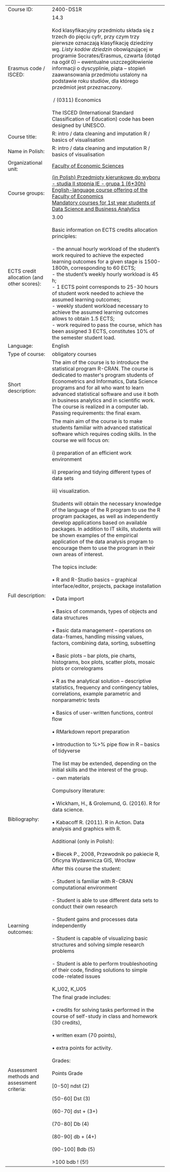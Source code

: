 |   |   |
|---|---|
|Course ID:|2400-DS1R|
|Erasmus code / ISCED:|14.3 <br><br>Kod klasyfikacyjny przedmiotu składa się z trzech do pięciu cyfr, przy czym trzy pierwsze oznaczają klasyfikację dziedziny wg. _Listy kodów dziedzin_ obowiązującej w programie Socrates/Erasmus, czwarta (dotąd na ogół 0) – ewentualne uszczegółowienie informacji o dyscyplinie, piąta – stopień zaawansowania przedmiotu ustalony na podstawie roku studiów, dla którego przedmiot jest przeznaczony.<br><br> / (0311) Economics <br><br>The ISCED (International Standard Classification of Education) code has been designed by UNESCO.|
|Course title:|R: intro / data cleaning and imputation R / basics of visualisation|
|Name in Polish:|R: intro / data cleaning and imputation R / basics of visualisation|
|Organizational unit:|[Faculty of Economic Sciences](https://usosweb.uw.edu.pl/kontroler.php?_action=katalog2/jednostki/pokazJednostke&kod=24000000)|
|Course groups:|[(in Polish) Przedmioty kierunkowe do wyboru - studia II stopnia IE - grupa 1 (6*30h)](https://usosweb.uw.edu.pl/kontroler.php?_action=katalog2/przedmioty/szukajPrzedmiotu&method=faculty_groups&jed_org_kod=24000000&grupaKod=2400-PL2-WKIE1)  <br>[English-language course offering of the Faculty of Economics](https://usosweb.uw.edu.pl/kontroler.php?_action=katalog2/przedmioty/szukajPrzedmiotu&method=faculty_groups&jed_org_kod=24000000&grupaKod=2400-EN-OFFER)  <br>[Mandatory courses for 1st year students of Data Science and Business Analytics](https://usosweb.uw.edu.pl/kontroler.php?_action=katalog2/przedmioty/szukajPrzedmiotu&method=faculty_groups&jed_org_kod=24000000&grupaKod=2400-EN2-DSU1)|
|ECTS credit allocation (and other scores):|3.00 <br><br>Basic information on ECTS credits allocation principles:<br><br>- the annual hourly workload of the student’s work required to achieve the expected learning outcomes for a given stage is 1500-1800h, corresponding to 60 ECTS;<br>- the student’s weekly hourly workload is 45 h;<br>- 1 ECTS point corresponds to 25-30 hours of student work needed to achieve the assumed learning outcomes;<br>- weekly student workload necessary to achieve the assumed learning outcomes allows to obtain 1.5 ECTS;<br>- work required to pass the course, which has been assigned 3 ECTS, constitutes 10% of the semester student load.|
|Language:|English|
|Type of course:|obligatory courses|
|Short description:|The aim of the course is to introduce the statistical program R-CRAN. The course is dedicated to master's program students of Econometrics and Informatics, Data Science programs and for all who want to learn advanced statistical software and use it both in business analytics and in scientific work. The course is realized in a computer lab. Passing requirements: the final exam.|
|Full description:|The main aim of the course is to make students familiar with advanced statistical software which requires coding skills. In the course we will focus on:<br><br>i) preparation of an efficient work environment<br><br>ii) preparing and tidying different types of data sets<br><br>iii) visualization.<br><br>Students will obtain the necessary knowledge of the language of the R program to use the R program packages, as well as independently develop applications based on available packages. In addition to IT skills, students will be shown examples of the empirical application of the data analysis program to encourage them to use the program in their own areas of interest.<br><br>The topics include:<br><br>• R and R-Studio basics – graphical interface/editor, projects, package installation<br><br>• Data import<br><br>• Basics of commands, types of objects and data structures<br><br>• Basic data management – operations on data-frames, handling missing values, factors, combining data, sorting, subsetting<br><br>• Basic plots – bar plots, pie charts, histograms, box plots, scatter plots, mosaic plots or correlograms<br><br>• R as the analytical solution – descriptive statistics, frequency and contingency tables, correlations, example parametric and nonparametric tests<br><br>• Basics of user-written functions, control flow<br><br>• RMarkdown report preparation<br><br>• Introduction to %>% pipe flow in R – basics of tidyverse<br><br>The list may be extended, depending on the initial skills and the interest of the group.|
|Bibliography:|- own materials<br><br>Compulsory literature:<br><br>• Wickham, H., & Grolemund, G. (2016). R for data science.<br><br>• Kabacoff R. (2011). R in Action. Data analysis and graphics with R.<br><br>Additional (only in Polish):<br><br>• Biecek P., 2008, Przewodnik po pakiecie R, Oficyna Wydawnicza GIS, Wrocław|
|Learning outcomes:|After this course the student:<br><br>- Student is familiar with R-CRAN computational environment<br><br>- Student is able to use different data sets to conduct their own research<br><br>- Student gains and processes data independently<br><br>- Student is capable of visualizing basic structures and solving simple research problems<br><br>- Student is able to perform troubleshooting of their code, finding solutions to simple code-related issues<br><br>K_U02, K_U05|
|Assessment methods and assessment criteria:|The final grade includes:<br><br>• credits for solving tasks performed in the course of self-study in class and homework (30 credits),<br><br>• written exam (70 points),<br><br>• extra points for activity.<br><br>Grades:<br><br>Points Grade<br><br>[0-50] ndst (2)<br><br>(50-60] Dst (3)<br><br>(60-70] dst + (3+)<br><br>(70-80] Db (4)<br><br>(80-90] db + (4+)<br><br>(90-100] Bdb (5)<br><br>>100 bdb ! (5!)|